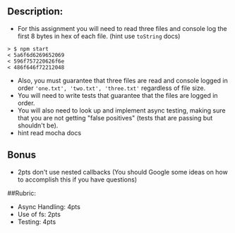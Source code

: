 ## Description:
* For this assignment you will need to read three files and console log the first 8 bytes in hex of each file. (hint use `toString` docs)

``` shell
> $ npm start
< 5a6f6d6269652069
< 596f757220626f6e
< 486f646f72212048
```

* Also, you must guarantee that three files are read and console logged in order `'one.txt', 'two.txt', 'three.txt'` regardless of file size.
* You will need to write tests that guarantee that the files are logged in order.
* You will also need to look up and implement async testing, making sure that you are not getting "false positives" (tests that are passing but shouldn't be).
 * hint read mocha docs    

## Bonus
  * 2pts don't use nested callbacks (You should Google some ideas on how to accomplish this if you have questions)

##Rubric:
  * Async Handling: 4pts
  * Use of fs: 2pts
  * Testing: 4pts
